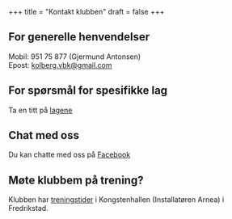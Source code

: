+++
title = "Kontakt klubben"
draft = false
+++

## For generelle henvendelser

Mobil: 951 75 877 (Gjermund Antonsen)  
Epost: kolberg.vbk@gmail.com 

## For spørsmål for spesifikke lag

Ta en titt på [lagene](/informasjon/lagene/)

## Chat med oss

Du kan chatte med oss på [Facebook](https://www.facebook.com/FredrikstadKolbergVolleyballKlubb/?locale=nb_NO)

## Møte klubbem på trening?

Klubben har [treningstider](/informasjon/treningstider/) i Kongstenhallen (Installatøren Arnea) i Fredrikstad.

